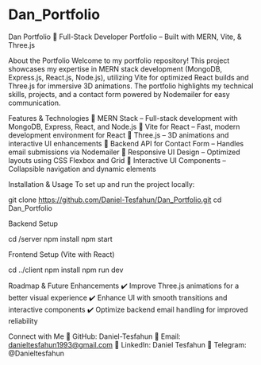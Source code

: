# Dan_Portfolio
Dan Portfolio
🚀 Full-Stack Developer Portfolio – Built with MERN, Vite, & Three.js

About the Portfolio
Welcome to my portfolio repository! This project showcases my expertise in MERN stack development (MongoDB, Express.js, React.js, Node.js), utilizing Vite for optimized React builds and Three.js for immersive 3D animations. The portfolio highlights my technical skills, projects, and a contact form powered by Nodemailer for easy communication.

Features & Technologies
🔹 MERN Stack – Full-stack development with MongoDB, Express, React, and Node.js 🔹 Vite for React – Fast, modern development environment for React 🔹 Three.js – 3D animations and interactive UI enhancements 🔹 Backend API for Contact Form – Handles email submissions via Nodemailer 🔹 Responsive UI Design – Optimized layouts using CSS Flexbox and Grid 🔹 Interactive UI Components – Collapsible navigation and dynamic elements

Installation & Usage
To set up and run the project locally:

git clone https://github.com/Daniel-Tesfahun/Dan_Portfolio.git
cd Dan_Portfolio

Backend Setup

cd /server
npm install
npm start

Frontend Setup (Vite with React)

cd ../client
npm install
npm run dev

Roadmap & Future Enhancements
✔️ Improve Three.js animations for a better visual experience ✔️ Enhance UI with smooth transitions and interactive components ✔️ Optimize backend email handling for improved reliability

Connect with Me
🔗 GitHub: Daniel-Tesfahun 📧 Email: danieltesfahun1993@gmail.com 💼 LinkedIn: Daniel Tesfahun 📱 Telegram: @Danieltesfahun
